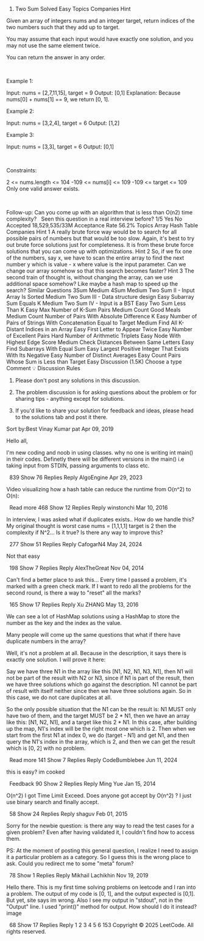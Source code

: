 1. Two Sum
Solved
Easy
Topics
Companies
Hint

Given an array of integers nums and an integer target, return indices of the two numbers such that they add up to target.

You may assume that each input would have exactly one solution, and you may not use the same element twice.

You can return the answer in any order.

 

Example 1:

Input: nums = [2,7,11,15], target = 9
Output: [0,1]
Explanation: Because nums[0] + nums[1] == 9, we return [0, 1].


Example 2:

Input: nums = [3,2,4], target = 6
Output: [1,2]


Example 3:

Input: nums = [3,3], target = 6
Output: [0,1]


 

Constraints:

2 <= nums.length <= 104
-109 <= nums[i] <= 109
-109 <= target <= 109
Only one valid answer exists.

 

Follow-up: Can you come up with an algorithm that is less than O(n2) time complexity?
 
Seen this question in a real interview before?
1/5
Yes
No
Accepted
18,529,535/33M
Acceptance Rate
56.2%
Topics
Array
Hash Table
Companies
Hint 1
A really brute force way would be to search for all possible pairs of numbers but that would be too slow. Again, it's best to try out brute force solutions just for completeness. It is from these brute force solutions that you can come up with optimizations.
Hint 2
So, if we fix one of the numbers, say x, we have to scan the entire array to find the next number y which is value - x where value is the input parameter. Can we change our array somehow so that this search becomes faster?
Hint 3
The second train of thought is, without changing the array, can we use additional space somehow? Like maybe a hash map to speed up the search?
Similar Questions
3Sum
Medium
4Sum
Medium
Two Sum II - Input Array Is Sorted
Medium
Two Sum III - Data structure design
Easy
Subarray Sum Equals K
Medium
Two Sum IV - Input is a BST
Easy
Two Sum Less Than K
Easy
Max Number of K-Sum Pairs
Medium
Count Good Meals
Medium
Count Number of Pairs With Absolute Difference K
Easy
Number of Pairs of Strings With Concatenation Equal to Target
Medium
Find All K-Distant Indices in an Array
Easy
First Letter to Appear Twice
Easy
Number of Excellent Pairs
Hard
Number of Arithmetic Triplets
Easy
Node With Highest Edge Score
Medium
Check Distances Between Same Letters
Easy
Find Subarrays With Equal Sum
Easy
Largest Positive Integer That Exists With Its Negative
Easy
Number of Distinct Averages
Easy
Count Pairs Whose Sum is Less than Target
Easy
Discussion (1.5K)
Choose a type
Comment
💡 Discussion Rules

1. Please don't post any solutions in this discussion.

2. The problem discussion is for asking questions about the problem or for sharing tips - anything except for solutions.

3. If you'd like to share your solution for feedback and ideas, please head to the solutions tab and post it there.

Sort by:Best
Vinay Kumar pat
Apr 09, 2019

Hello all,

I'm new coding and noob in using classes. why no one is writing int main() in their codes. Definetly there will be different versions in the main() i.e taking input from STDIN, passing arguments to class etc.

 
839
Show 76 Replies
Reply
AlgoEngine
Apr 29, 2023

Video visualizing how a hash table can reduce the runtime from O(n^2) to O(n):

 
Read more
468
Show 12 Replies
Reply
winstonchi
Mar 10, 2016

In interview, I was asked what if duplicates exists.. How do we handle this?
My original thought is worst case nums = [1,1,1,1] target is 2
then the complexity if N^2... Is it true?
Is there any way to improve this?

 
277
Show 51 Replies
Reply
CafogarN4
May 24, 2024

Not that easy

 
198
Show 7 Replies
Reply
AlexTheGreat
Nov 04, 2014

Can't find a better place to ask this...
Every time I passed a problem, it's marked with a green check mark.
If I want to redo all the problems for the second round, is there a way to "reset" all the marks?

 
165
Show 17 Replies
Reply
Xu ZHANG
May 13, 2016

We can see a lot of HashMap solutions using a HashMap to store the number as the key and the index as the value.

Many people will come up the same questions that what if there have duplicate numbers in the array?

Well, it's not a problem at all. Because in the description, it says there is exactly one solution. I will prove it here:

Say we have three N1 in the array like this [N1, N2, N1, N3, N1], then N1 will not be part of the result with N2 or N3, since if N1 is part of the result, then we have three solutions which go against the description. N1 cannot be part of result with itself neither since then we have three solutions again. So in this case, we do not care duplicates at all.

So the only possible situation that the N1 can be the result is: N1 MUST only have two of them, and the target MUST be 2 * N1, then we have an array like this: [N1, N2, N1], and a target like this 2 * N1. In this case, after building up the map, N1's index will be the right most one which is 2. Then when we start from the first N1 at index 0, we do (target - N1) and get N1, and then query the N1's index in the array, which is 2, and then we can get the result which is [0, 2] with no problem.

 
Read more
141
Show 7 Replies
Reply
CodeBumblebee
Jun 11, 2024

this is easy? im cooked

 
Feedback
90
Show 2 Replies
Reply
Ming Yue
Jan 15, 2014

O(n^2) I got Time Limit Exceed. Does anyone got accept by O(n^2) ? I just use binary search and finally accept.

 
58
Show 24 Replies
Reply
shaguv
Feb 01, 2015

Sorry for the newbie question: is there any way to read the test cases for a given problem? Even after having validated it, I couldn't find how to access them.

PS: At the moment of posting this general question, I realize I need to assign it a particular problem as a category. So I guess this is the wrong place to ask. Could you redirect me to some "meta" forum?

 
78
Show 1 Replies
Reply
Mikhail Lachikhin
Nov 19, 2019

Hello there. This is my first time solving problems on leetcode and I ran into a problem. The output of my code is [0, 1], and the output expected is [0,1]. But yet, site says im wrong. Also I see my output in "stdout", not in the "Output" line. I used "print()" method for output. How should I do it instead? image

 
68
Show 17 Replies
Reply
1
2
3
4
5
6
153
Copyright © 2025 LeetCode. All rights reserved.